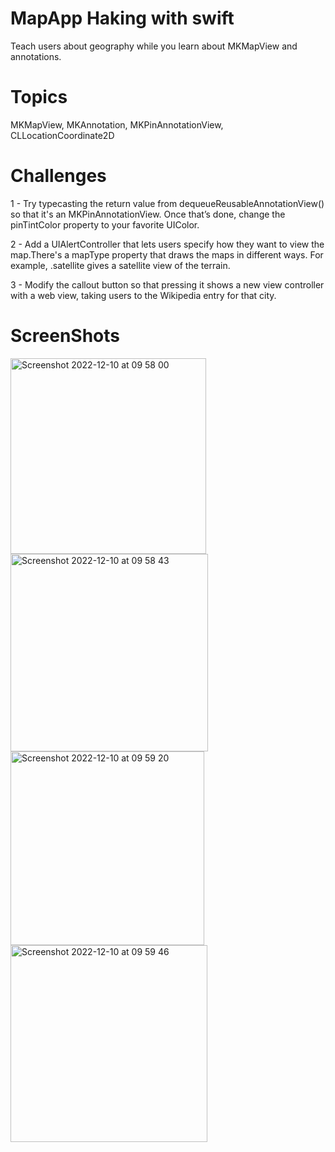 # MapApp Haking with swift
Teach users about geography while you learn about MKMapView and annotations.



# Topics 
MKMapView, MKAnnotation, MKPinAnnotationView, CLLocationCoordinate2D

# Challenges

 1 - Try typecasting the return value from dequeueReusableAnnotationView() so that it's an MKPinAnnotationView. Once that’s done, change the pinTintColor property to your favorite UIColor.
 
 2 - Add a UIAlertController that lets users specify how they want to view the map.There's a mapType property that draws the maps in different ways. For example, .satellite gives a satellite view of the terrain.
 
 3 - Modify the callout button so that pressing it shows a new view controller with a web view, taking users to the Wikipedia entry for that city.


# ScreenShots 

<img width="313" alt="Screenshot 2022-12-10 at 09 58 00" src="https://user-images.githubusercontent.com/79315087/206842522-2d3c3849-134b-4ea7-ac0c-9a8f192dcd5c.png"><img width="316" alt="Screenshot 2022-12-10 at 09 58 43" src="https://user-images.githubusercontent.com/79315087/206842524-58d89f5e-3cfc-49d1-8201-32f0cc6665b5.png">
<img width="310" alt="Screenshot 2022-12-10 at 09 59 20" src="https://user-images.githubusercontent.com/79315087/206842526-a137bba7-53c4-412a-a65a-a7fdacf26b0d.png"><img width="315" alt="Screenshot 2022-12-10 at 09 59 46" src="https://user-images.githubusercontent.com/79315087/206842528-99f0c01f-8edc-4019-91b6-b9d7d54ed90b.png">

